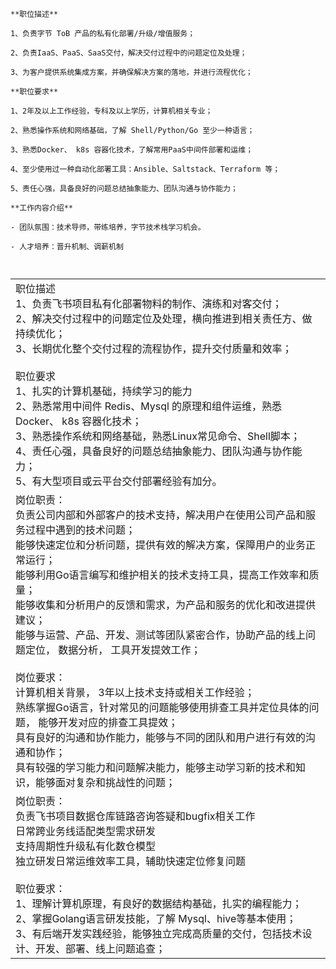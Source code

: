 

```
**职位描述**

1、负责字节 ToB 产品的私有化部署/升级/增值服务；

2、负责IaaS、PaaS、SaaS交付，解决交付过程中的问题定位及处理；

3、为客户提供系统集成方案，并确保解决方案的落地，并进行流程优化；

**职位要求**

1、2年及以上工作经验，专科及以上学历，计算机相关专业；

2、熟悉操作系统和网络基础，了解 Shell/Python/Go 至少一种语言；

3、熟悉Docker、 k8s 容器化技术，了解常用PaaS中间件部署和运维；

4、至少使用过一种自动化部署工具：Ansible、Saltstack、Terraform 等；

5、责任心强，具备良好的问题总结抽象能力、团队沟通与协作能力；

**工作内容介绍**

- 团队氛围：技术导师，带练培养，字节技术栈学习机会。
    
- 人才培养：晋升机制、调薪机制



```


|                                                                                                                                                                                                                                                                                                                                                                                                                                       |
| ------------------------------------------------------------------------------------------------------------------------------------------------------------------------------------------------------------------------------------------------------------------------------------------------------------------------------------------------------------------------------------------------------------------------------------- |
| 职位描述  <br>1、负责飞书项目私有化部署物料的制作、演练和对客交付；  <br>2、解决交付过程中的问题定位及处理，横向推进到相关责任方、做持续优化；  <br>3、长期优化整个交付过程的流程协作，提升交付质量和效率；  <br>  <br>职位要求  <br>1、扎实的计算机基础，持续学习的能力  <br>2、熟悉常用中间件 Redis、Mysql 的原理和组件运维，熟悉Docker、 k8s 容器化技术；  <br>3、熟悉操作系统和网络基础，熟悉Linux常见命令、Shell脚本；  <br>4、责任心强，具备良好的问题总结抽象能力、团队沟通与协作能力；  <br>5、有大型项目或云平台交付部署经验有加分。                                                                                                             |
| 岗位职责：  <br>负责公司内部和外部客户的技术支持，解决用户在使用公司产品和服务过程中遇到的技术问题；  <br>能够快速定位和分析问题，提供有效的解决方案，保障用户的业务正常运行；  <br>能够利用Go语言编写和维护相关的技术支持工具，提高工作效率和质量；  <br>能够收集和分析用户的反馈和需求，为产品和服务的优化和改进提供建议；  <br>能够与运营、产品、开发、测试等团队紧密合作，协助产品的线上问题定位， 数据分析， 工具开发提效工作；  <br>  <br>岗位要求：  <br>计算机相关背景， 3年以上技术支持或相关工作经验；  <br>熟练掌握Go语言，针对常见的问题能够使用排查工具并定位具体的问题， 能够开发对应的排查工具提效；  <br>具有良好的沟通和协作能力，能够与不同的团队和用户进行有效的沟通和协作；  <br>具有较强的学习能力和问题解决能力，能够主动学习新的技术和知识，能够面对复杂和挑战性的问题； |
| 岗位职责：  <br>负责飞书项目数据仓库链路咨询答疑和bugfix相关工作  <br>日常跨业务线适配类型需求研发  <br>支持周期性升级私有化数仓模型  <br>独立研发日常运维效率工具，辅助快速定位修复问题  <br>  <br>职位要求：  <br>1、理解计算机原理，有良好的数据结构基础，扎实的编程能力；  <br>2、掌握Golang语言研发技能，了解 Mysql、hive等基本使用；  <br>3、有后端开发实践经验，能够独立完成高质量的交付，包括技术设计、开发、部署、线上问题追查；                                                                                                                                                                          |